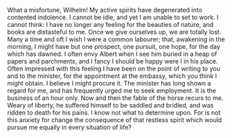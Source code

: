What a misfortune, Wilhelm! My active spirits have degenerated into contented indolence. I cannot be idle, and yet I am unable to set to work. I cannot think: I have no longer any feeling for the beauties of nature, and books are distasteful to me. Once we give ourselves up, we are totally lost. Many a time and oft I wish I were a common labourer; that, awakening in the morning, I might have but one prospect, one pursuit, one hope, for the day which has dawned. I often envy Albert when I see him buried in a heap of papers and parchments, and I fancy I should be happy were I in his place. Often impressed with this feeling I have been on the point of writing to you and to the minister, for the appointment at the embassy, which you think I might obtain. I believe I might procure it. The minister has long shown a regard for me, and has frequently urged me to seek employment. It is the business of an hour only. Now and then the fable of the horse recurs to me. Weary of liberty, he suffered himself to be saddled and bridled, and was ridden to death for his pains. I know not what to determine upon. For is not this anxiety for change the consequence of that restless spirit which would pursue me equally in every situation of life?